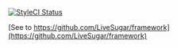 [![StyleCI Status](https://styleci.io/repos/150756823/shield)](https://styleci.io/repos/150756823/shield)

[See to https://github.com/LiveSugar/framework](https://github.com/LiveSugar/framework)
